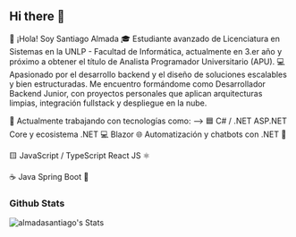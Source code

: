 ## Hi there 👋
👋 ¡Hola! Soy Santiago Almada 
🎓 Estudiante avanzado de Licenciatura en Sistemas en la UNLP - Facultad de Informática, actualmente en 3.er año y próximo a obtener el título de Analista Programador Universitario (APU).
💻 Apasionado por el desarrollo backend y el diseño de soluciones escalables y bien estructuradas. 
Me encuentro formándome como Desarrollador Backend Junior, con proyectos personales que aplican arquitecturas limpias, integración fullstack y despliegue en la nube.

🚀 Actualmente trabajando con tecnologías como:
--> 
    🟦 C# / .NET
        ASP.NET Core y ecosistema .NET 💻
        Blazor 🌐
        Automatización y chatbots con .NET 🤖
    
🟨 JavaScript / TypeScript
    React JS ⚛️

☕ Java
    Spring Boot 🌿

  
### Github Stats 

![almadasantiago's Stats](https://github-readme-stats.vercel.app/api?username=almadasantiago&theme=vue-dark&show_icons=true&hide_border=true&count_private=true)
